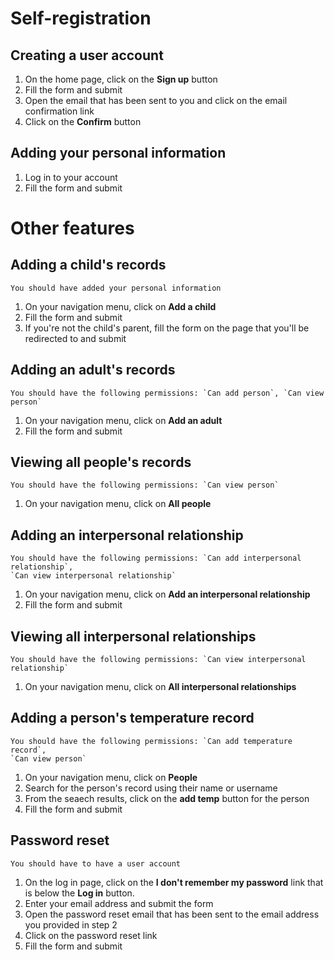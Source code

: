 # Self-registration
## Creating a user account
1. On the home page, click on the **Sign up** button
1. Fill the form and submit
1. Open the email that has been sent to you and click on the email confirmation link
1. Click on the **Confirm** button

## Adding your personal information
1. Log in to your account
1. Fill the form and submit

# Other features
## Adding a child's records
```{admonition} Note
You should have added your personal information
```
1. On your navigation menu, click on **Add a child**
1. Fill the form and submit
1. If you're not the child's parent, fill the form on the page that you'll be redirected to and submit

## Adding an adult's records
```{admonition} Note
You should have the following permissions: `Can add person`, `Can view person`
```
1. On your navigation menu, click on **Add an adult**
1. Fill the form and submit

## Viewing all people's records
```{admonition} Note
You should have the following permissions: `Can view person`
```
1. On your navigation menu, click on **All people**

## Adding an interpersonal relationship
```{admonition} Note
You should have the following permissions: `Can add interpersonal relationship`,
`Can view interpersonal relationship`
```
1. On your navigation menu, click on **Add an interpersonal relationship**
1. Fill the form and submit

## Viewing all interpersonal relationships
```{admonition} Note
You should have the following permissions: `Can view interpersonal relationship`
```
1. On your navigation menu, click on **All interpersonal relationships**


## Adding a person's temperature record
```{admonition} Note
You should have the following permissions: `Can add temperature record`,
`Can view person`
```
1. On your navigation menu, click on **People**
1. Search for the person's record using their name or username
1. From the seaech results, click on the **add temp** button for the person
1. Fill the form and submit

## Password reset
```{admonition} Note
You should have to have a user account
```
1. On the log in page, click on the **I don't remember my password** link 
    that is below the **Log in** button.
1. Enter your email address and submit the form
1. Open the password reset email that has been sent to the email address
    you provided in step 2
1. Click on the password reset link
1. Fill the form and submit

